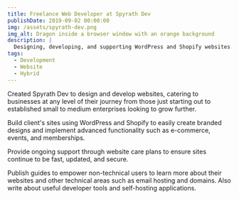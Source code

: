 ```yaml
---
title: Freelance Web Developer at Spyrath Dev
publishDate: 2019-09-02 00:00:00
img: /assets/spyrath-dev.png
img_alt: Dragon inside a browser window with an orange background
description: |
  Designing, developing, and supporting WordPress and Shopify websites.
tags:
  - Development
  - Website
  - Hybrid
---
```


Created Spyrath Dev to design and develop websites, catering to businesses at any level of their journey from those just starting out to established small to medium enterprises looking to grow further.

Build client's sites using WordPress and Shopify to easily create branded designs and implement advanced functionality such as e-commerce, events, and memberships.

Provide ongoing support through website care plans to ensure sites continue to be fast, updated, and secure.

Publish guides to empower non-technical users to learn more about their websites and other technical areas such as email hosting and domains. Also write about useful developer tools and self-hosting applications.
